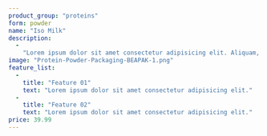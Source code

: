 ```yaml
---
product_group: "proteins" 
form: powder 
name: "Iso Milk" 
description: 
  - 
    "Lorem ipsum dolor sit amet consectetur adipisicing elit. Aliquam, velit eveniet rerum unde tempora aliquid eius possimus repellat quidem commodi fugiat, optio recusandae veniam. Temporibus non omnis et assumenda corporis?" 
image: "Protein-Powder-Packaging-BEAPAK-1.png" 
feature_list: 
  - 
    title: "Feature 01" 
    text: "Lorem ipsum dolor sit amet consectetur adipisicing elit." 
  - 
    title: "Feature 02" 
    text: "Lorem ipsum dolor sit amet consectetur adipisicing elit." 
price: 39.99 
--- 
```

